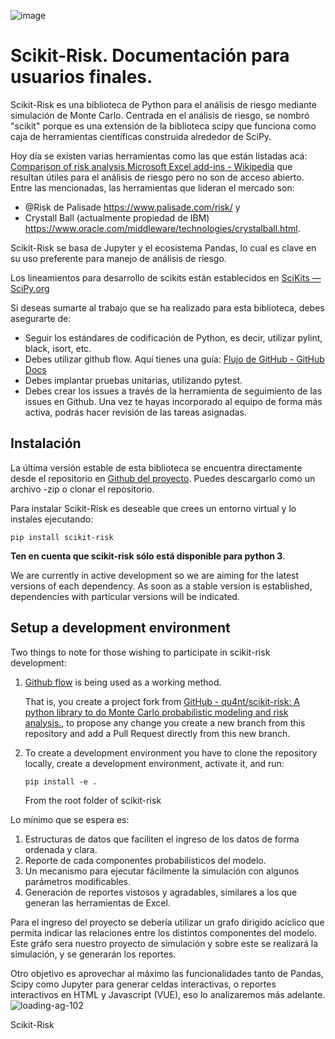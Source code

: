 ![image](https://user-images.githubusercontent.com/221018/189548519-f30dff6c-74f4-4b50-943d-c411084b3a4e.png)

# Scikit-Risk. Documentación para usuarios finales.

Scikit-Risk es una biblioteca de Python para el análisis de riesgo mediante simulación de Monte Carlo. Centrada en el análisis de riesgo, se nombró "scikit" porque es una extensión de la biblioteca scipy que funciona como caja de herramientas científicas construida alrededor de SciPy.

Hoy día se existen varias herramientas como las que están listadas acá: [Comparison of risk analysis Microsoft Excel add-ins - Wikipedia](https://en.wikipedia.org/wiki/Comparison_of_risk_analysis_Microsoft_Excel_add-ins) que resultan útiles para el análisis de riesgo pero no son de acceso abierto. Entre las mencionadas, las herramientas que lideran el mercado son:

- @Risk de Palisade https://www.palisade.com/risk/ y
- Crystall Ball (actualmente propiedad de IBM) https://www.oracle.com/middleware/technologies/crystalball.html.

Scikit-Risk se basa de Jupyter y el ecosistema Pandas, lo cual es clave en su uso preferente para manejo de análisis de riesgo.

Los lineamientos para desarrollo de scikits están establecidos en [SciKits &mdash; SciPy.org](https://svn.scipy.org/scikits.html) 

Si deseas sumarte al trabajo que se ha realizado para esta biblioteca, debes asegurarte de:

- Seguir los estándares de codificación de Python, es decir, utilizar pylint, black, isort, etc.
- Debes utilizar github flow. Aquí tienes una guía: [Flujo de GitHub - GitHub Docs](https://docs.github.com/es/get-started/quickstart/github-flow)
- Debes implantar pruebas unitarias, utilizando pytest.
- Debes crear los issues a través de la herramienta de seguimiento de las issues en Github. Una vez te hayas incorporado al equipo de forma más activa, podrás hacer revisión de las tareas asignadas.

## Instalación

La última versión estable de esta biblioteca se encuentra directamente desde el repositorio en [Github del proyecto](https://github.com/qu4nt/scikit-risk). Puedes descargarlo como un archivo -zip o clonar el repositorio.

Para instalar Scikit-Risk es deseable que crees un entorno virtual y lo instales ejecutando:

`pip install scikit-risk`

**Ten en cuenta que scikit-risk sólo está disponible para python 3**.

We are currently in active development so we are aiming for the latest versions of each dependency. As soon as a stable version is established, dependencies with particular versions will be indicated.

## [](https://github.com/qu4nt/scikit-risk#setup-a-development-environment)Setup a development environment

Two things to note for those wishing to participate in scikit-risk development:

1. [Github flow](https://docs.github.com/es/get-started/quickstart/github-flow) is being used as a working method.
   
   That is, you create a project fork from [GitHub - qu4nt/scikit-risk: A python library to do Monte Carlo probabilistic modeling and risk analysis.](https://github.com/qu4nt/scikit-risk), to propose any change you create a new branch from this repository and add a Pull Request directly from this new branch.

2. To create a development environment you have to clone the repository locally, create a development environment, activate it, and run:
   
   ```shell
   pip install -e .
   ```
   
   From the root folder of scikit-risk



Lo mínimo que se espera es:

1. Estructuras de datos que faciliten el ingreso de los datos de forma ordenada y clara.
2. Reporte de cada componentes probabilísticos del modelo.
3. Un mecanismo para ejecutar fácilmente la simulación con algunos parámetros modificables.
4. Generación de reportes vistosos y agradables, similares a los que generan las herramientas de Excel.

Para el ingreso del proyecto se debería utilizar un grafo dirigido acíclico que permita indicar las relaciones entre los distintos componentes del modelo. Este gráfo sera nuestro proyecto de simulación y sobre este se realizará la simulación, y se generarán los reportes.

Otro objetivo es aprovechar al máximo las funcionalidades tanto de Pandas, Scipy como Jupyter para generar celdas interactivas, o reportes interactivos en HTML y Javascript (VUE), eso lo analizaremos más adelante.![loading-ag-102]()

Scikit-Risk


